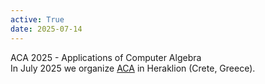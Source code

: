```yaml
---
active: True
date: 2025-07-14
---
```

ACA 2025 - Applications of Computer Algebra<br>
In July 2025 we organize [ACA](https://zafeirakopoulos.github.io/ACA2025/) in Heraklion (Crete, Greece).
